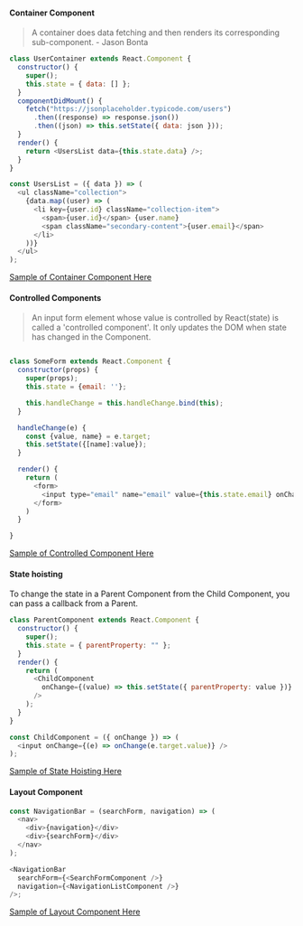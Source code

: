 #### Container Component

> A container does data fetching and then renders its corresponding sub-component. - Jason Bonta

```javascript
class UserContainer extends React.Component {
  constructor() {
    super();
    this.state = { data: [] };
  }
  componentDidMount() {
    fetch("https://jsonplaceholder.typicode.com/users")
      .then((response) => response.json())
      .then((json) => this.setState({ data: json }));
  }
  render() {
    return <UsersList data={this.state.data} />;
  }
}

const UsersList = ({ data }) => (
  <ul className="collection">
    {data.map((user) => (
      <li key={user.id} className="collection-item">
        <span>{user.id}</span> {user.name}
        <span className="secondary-content">{user.email}</span>
      </li>
    ))}
  </ul>
);
```

[Sample of Container Component Here](https://github.com/yacheckalin/react-tips/tree/master/react-patterns/container-component/UserContainer.js)

#### Controlled Components

> An input form element whose value is controlled by React(state) is called a 'controlled component'.
> It only updates the DOM when state has changed in the Component.

```javascript

class SomeForm extends React.Component {
  constructor(props) {
    super(props);
    this.state = {email: ''};

    this.handleChange = this.handleChange.bind(this);
  }

  handleChange(e) {
    const {value, name} = e.target;
    this.setState({[name]:value});
  }

  render() {
    return (
      <form>
        <input type="email" name="email" value={this.state.email} onChange={this.handleChange}>
      </form>
    )
  }

}

```

[Sample of Controlled Component Here](https://github.com/yacheckalin/react-tips/tree/master/react-patterns/controlled-component/SearchForm.js)

#### State hoisting

To change the state in a Parent Component from the Child Component, you can pass a callback from a Parent.

```javascript
class ParentComponent extends React.Component {
  constructor() {
    super();
    this.state = { parentProperty: "" };
  }
  render() {
    return (
      <ChildComponent
        onChange={(value) => this.setState({ parentProperty: value })}
      />
    );
  }
}

const ChildComponent = ({ onChange }) => (
  <input onChange={(e) => onChange(e.target.value)} />
);
```

[Sample of State Hoisting Here](https://github.com/yacheckalin/react-tips/tree/master/react-patterns/state-hoisting/Clicker.js)

#### Layout Component

```javascript
const NavigationBar = (searchForm, navigation) => (
  <nav>
    <div>{navigation}</div>
    <div>{searchForm}</div>
  </nav>
);

<NavigationBar
  searchForm={<SearchFormComponent />}
  navigation={<NavigationListComponent />}
/>;
```

[Sample of Layout Component Here](https://github.com/yacheckalin/react-tips/tree/master/react-patterns/layout-component/NavigationLayout.js)
